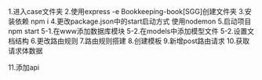 1.进入case文件夹
2.使用express -e Bookkeeping-book[SGG]创建文件夹
3.安装依赖 npm i
4.更改package.json中的start启动方式 使用nodemon
5.启动项目 npm start
5-1.在www添加数据库模块
5-2.在models中添加模型文件
5-2.设置文档结构
6.更改路由规则
7.路由规则搭建
8.创建模板
9.新增post路由请求
10.获取请求体数据
<!-- 
11.使用lowdb@1.0.0保存数据
12.使用shortid生成数据id
13.添加操作成功页面
14.列表渲染
15.添加删除功能 
-->
11.添加api
